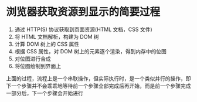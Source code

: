 # 浏览器获取资源到显示的简要过程

1. 通过 HTTP(S) 协议获取到页面资源(HTML 文档，CSS 文件)
2. 将 HTML 文档解析，构建为 DOM 树
3. 计算 DOM 树上的 CSS 属性
4. 根据 CSS 属性，对 DOM 树上的元素逐个渲染，得到内存中的位图
5. 对位图进行合成
6. 将位图绘制到界面上

上面的过程，流程上是一个串联操作，但实际执行时，是一个类似并行的操作，即下一个步骤并不会乖乖地等待前一个步骤全部完成后再开始，而是前一个步骤完成一部分后，下一个步骤会开始进行

